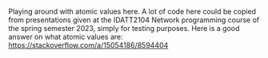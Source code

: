 Playing around with atomic values here. A lot of code here could be copied from presentations
given at the IDATT2104 Network programming course of the spring semester 2023, simply for testing
purposes. Here is a good answer on what atomic values are: https://stackoverflow.com/a/15054186/8594404